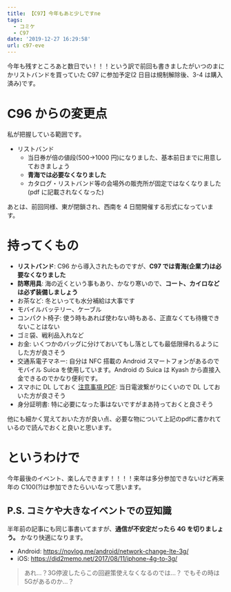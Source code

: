 ```yaml
---
title: 【C97】今年もあと少しですne
tags:
  - コミケ
  - C97
date: '2019-12-27 16:29:58'
url: c97-eve
---
```

今年も残すところあと数日でい！！！という訳で前回も書きましたがいつのまにかリストバンドを買っていた C97 に参加予定(2 日目は規制解除後、3-4 は購入済み)です。

# C96 からの変更点

私が把握している範囲です。

- リストバンド
  - 当日券が倍の値段(500→1000 円)になりました、基本前日までに用意しておきましょう
  - **青海では必要なくなりました**
  - カタログ・リストバンド等の会場外の販売所が固定ではなくなりました(pdf に記載されなくなった)

あとは、前回同様、東が閉鎖され、西南を 4 日間開催する形式になっています。

# 持ってくもの

- **リストバンド**: C96 から導入されたものですが、**C97 では青海(企業ブ)は必要なくなりました**
- **防寒用具**: 海の近くという事もあり、かなり寒いので、**コート、カイロなどは必ず装備しましょう**
- お茶など: 冬といっても水分補給は大事です
- モバイルバッテリー、ケーブル
- コンパクト椅子: 使う時もあれば使わない時もある、正直なくても待機できないことはない
- ゴミ袋、戦利品入れなど
- お金: いくつかのバッグに分けておいてもし落としても最低限帰れるようにした方が良さそう
- 交通系電子マネー: 自分は NFC 搭載の Android スマートフォンがあるのでモバイル Suica を使用しています。Android の Suica は Kyash から直接入金できるのでかなり便利です。
- スマホに DL しておく [注意事項 PDF](https://www2.comiket.co.jp/info-a/C97/C97CtlgNotes.pdf): 当日電波繋がりにくいので DL しておいた方が良さそう
- 身分証明書: 特に必要になった事はないですがまあ持っておくと良さそう

他にも細かく覚えておいた方が良い点、必要な物について上記のpdfに書かれているので読んでおくと良いと思います。

# というわけで

今年最後のイベント、楽しんできます！！！！来年は多分参加できないけど再来年の C100(?)は参加できたらいいなって思います。

## P.S. コミケや大きなイベントでの豆知識

半年前の記事にも同じ事書いてますが、**通信が不安定だったら 4G を切りましょう。** かなり快適になります。

- Android: https://novlog.me/android/network-change-lte-3g/
- iOS: https://did2memo.net/2017/08/11/iphone-4g-to-3g/

> あれ...？3G停波したらこの回避策使えなくなるのでは...？でもその時は5Gがあるのか...？
